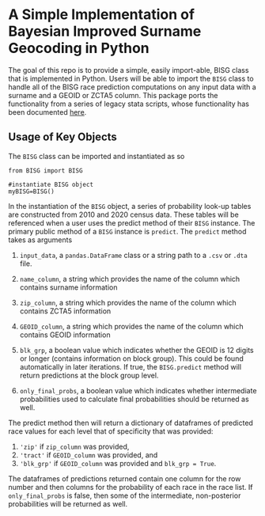 # A Simple Implementation of Bayesian Improved Surname Geocoding in Python

The goal of this repo is to provide a simple, easily import-able, BISG class that is implemented in Python. Users will be able to import the `BISG` class to handle all of the BISG race prediction computations on any input data with a surname and a GEOID or ZCTA5 column. This package ports the functionality from a series of legacy stata scripts, whose functionality has been documented [here](https://files.consumerfinance.gov/f/201409_cfpb_report_proxy-methodology.pdf).

## Usage of Key Objects

The `BISG` class can be imported and instantiated as so

```{python}
from BISG import BISG

#instantiate BISG object
myBISG=BISG()
```

In the instantiation of the `BISG` object, a series of probability look-up tables are constructed from 2010 and 2020 census data. These tables will be referenced when a user uses the predict method of their `BISG` instance. The primary public method of a `BISG` instance is `predict`. The `predict` method takes as arguments 
1. `input_data`, a `pandas.DataFrame` class or a string path to a `.csv` or `.dta` file.

2. `name_column`, a string which provides the name of the column which contains surname information

3. `zip_column`, a string which provides the name of the column which contains ZCTA5 information

4. `GEOID_column`, a string which provides the name of the column which contains GEOID information 

5. `blk_grp`, a boolean value which indicates whether the GEOID is 12 digits or longer (contains information on block group). This could be found automatically in later iterations. If true, the `BISG.predict` method will return predictions at the block group level.

6. `only_final_probs`, a boolean value which indicates whether intermediate probabilities used to calculate final probabilities should be returned as well.

The predict method then will return a dictionary of dataframes of predicted race values for each level that of specificity that was provided:

1. `'zip'` if `zip_column` was provided, 
2. `'tract'` if `GEOID_column` was provided, and 
3. `'blk_grp'` if `GEOID_column` was provided and `blk_grp = True`.

The dataframes of predictions returned contain one column for the row number and then columns for the probability of each race in the race list. If `only_final_probs` is false, then some of the intermediate, non-posterior probabilities will be returned as well.